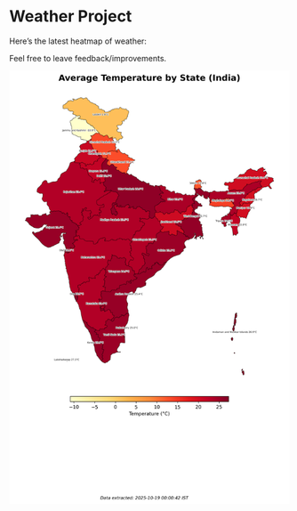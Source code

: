 # Weather Project

Here’s the latest heatmap of weather:

Feel free to leave feedback/improvements.

![India Heatmap](docs/assets/india_heatmap.png?v=F3DCD4)
